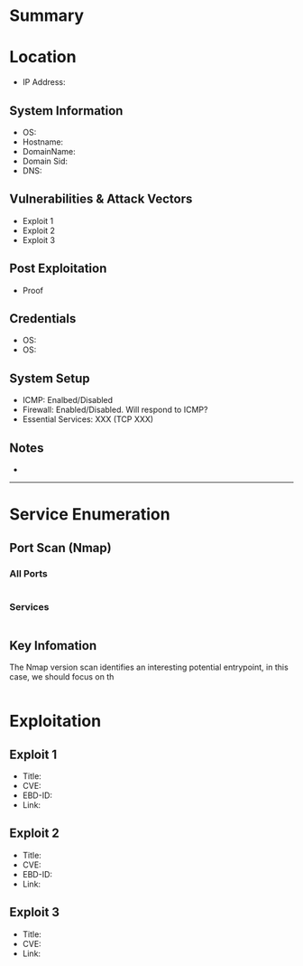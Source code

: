 # Summary
# Location
- IP Address: 
## System Information
- OS: 
- Hostname: 
- DomainName: 
- Domain Sid: 
- DNS: 
## Vulnerabilities & Attack Vectors
- Exploit 1
- Exploit 2
- Exploit 3
## Post Exploitation
- Proof
## Credentials
- OS: 
- OS: 
## System Setup
- ICMP: Enalbed/Disabled
- Firewall: Enabled/Disabled. Will respond to ICMP?
- Essential Services: XXX (TCP XXX)
## Notes
-
---
# Service Enumeration
## Port Scan (Nmap)
### All Ports
```txt
```

### Services
```txt
```

## Key Infomation
The Nmap version scan identifies an interesting potential entrypoint, in this case, we should focus on th
```txt
```

# Exploitation
## Exploit 1
- Title: 
- CVE: 
- EBD-ID: 
- Link: 

## Exploit 2
- Title: 
- CVE:
- EBD-ID: 
- Link: 

## Exploit 3
- Title:
- CVE:
- Link:
